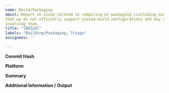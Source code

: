 ```yaml
---
name: Build/Packaging
about: Report an issue related to compiling or packaging (including continuous integration). Note
that we do not officially support custom build configurations and may choose not to address issues
involving them.
title: "[BUILD]"
labels: "Building/Packaging, Triage"
assignees: ''

---
```

**Commit Hash**

**Platform**

**Summary**

**Additional Information / Output**
